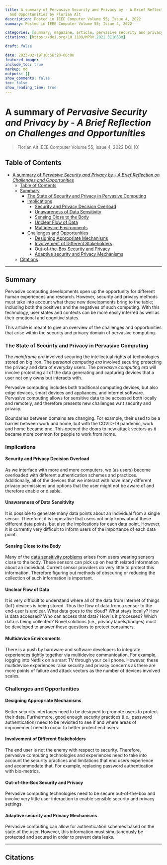 ```yaml
---
title: A summary of Pervasive Security and Privacy by - A Brief Reflection on Challenges
  and Opportunities by Florian Alt
description: Posted in IEEE Computer Volume 55; Issue 4, 2022
summary: Posted in IEEE Computer Volume 55; Issue 4, 2022

categories: [summary, magazine, article, pervasive security and privacy]
citations: [https://doi.org/10.1109/MPRV.2021.3110539]

draft: false

date: 2023-02-19T10:56:20-06:00
featured_image: ''
include_toc: true
markup: md
outputs: []
show_comments: false
toc: false
show_reading_time: true
---
```


# A summary of *Pervasive Security and Privacy by - A Brief Reflection on Challenges and Opportunities*

> Florian Alt IEEE Computer Volume 55; Issue 4, 2022 DOI \[0\]

## Table of Contents

- [A summary of *Pervasive Security and Privacy by - A Brief Reflection on Challenges and Opportunities*](#a-summary-of-pervasive-security-and-privacy-by---a-brief-reflection-on-challenges-and-opportunities)
  - [Table of Contents](#table-of-contents)
  - [Summary](#summary)
    - [The State of Security and Privacy in Pervasive Computing](#the-state-of-security-and-privacy-in-pervasive-computing)
    - [Implications](#implications)
      - [Security and Privacy Decision Overload](#security-and-privacy-decision-overload)
      - [Unawareness of Data Sensitivity](#unawareness-of-data-sensitivity)
      - [Sensing Close to the Body](#sensing-close-to-the-body)
      - [Unclear Flow of Data](#unclear-flow-of-data)
      - [Multidevice Environments](#multidevice-environments)
    - [Challenges and Opportunities](#challenges-and-opportunities)
      - [Designing Appropriate Mechanisms](#designing-appropriate-mechanisms)
      - [Involvement of Different Stakeholders](#involvement-of-different-stakeholders)
      - [Out-of-the-Box Security and Privacy](#out-of-the-box-security-and-privacy)
      - [Adaptive security and Privacy Mechanisms](#adaptive-security-and-privacy-mechanisms)
  - [Citations](#citations)

______________________________________________________________________

## Summary

Pervasive computing developments open up the opportunity for different human
experiences and research. However, security and privacy methods must take into
account what these new developments bring to the table; including both the
positives and the negatives of such computing. With this technology, user states
and contexts can be more easily inferred as well as their emotional and
cognitive states.

This article is meant to give an overview of the challenges and opportunities
that arise within the security and privacy domain of pervasive computing.

### The State of Security and Privacy in Pervasive Computing

The *mainframe era* involved securing the intellectual rights of technologies
stored on big iron. The *personal computing era* involved securing protecting
the privacy and data of everyday users. The *pervasive computing era* will
involve protecting all of the data generating and capturing devices that a user
not only owns but interacts with.

Pervasive computing includes both traditional computing devices, but also edge
devices, smart devices and appliances, and internet software. Pervasive
computing allows for sensitive data to be accessed both locally and remotely,
and therefore presents new challenges w.r.t security and privacy.

Boundaries between domains are changing. For example, their used to be a barrier
between work and home, but with the COVID-19 pandemic, work and home became one.
This opened the doors to new attack vectors as it became more common for people
to work from home.

### Implications

#### Security and Privacy Decision Overload

As we interface with more and more computers, we (as users) become overloaded
with different authentication schemes and practices. Additionally, all of the
devices that we interact with have many different privacy permissions and
options that the user might not be aware of and therefore enable or disable.

#### Unawareness of Data Sensitivity

It is possible to generate many data points about an individual from a single
sensor. Therefore, it is imperative that users not only know about these
different data points, but also the implications for each data point. However,
it is currently very difficult to inform users of the importance of each data
point.

#### Sensing Close to the Body

Many of the [data sensitivity problems](#unawareness-of-data-sensitivity) arises
from users wearing sensors close to the body. These sensors can pick up on
health related information about an individual. Current sensor providers do very
little to protect this information. Therefore figuring out methods of obscuring
or reducing the collection of such information is important.

#### Unclear Flow of Data

It is very difficult to understand where all of the data from internet of things
(IoT) devices is being stored. Thus the flow of data from a sensor to the
end-user is unclear. What data goes to the cloud? What stays locally? How is
data accessed? Who can access that data? How is it processed? Which data is
being collected? Novel solutions (i.e., privacy labels/badges) must be developed
to answer these questions to protect consumers.

#### Multidevice Environments

There is a push by hardware and software developers to integrate experiences
tightly together via multidevice communication. For example, logging into
Netflix on a smart TV through your cell phone. However, these multidevice
experiences raise security and privacy concerns as there are more points of
failure and attack vectors as the number of devices involved scales.

### Challenges and Opportunities

#### Designing Appropriate Mechanisms

Better security interfaces need to be designed to promote users to protect their
data. Furthermore, good enough security practices (i.e., password
authentication) need to be revisited to see if and where areas of improvement
need to occur to better protect end users.

#### Involvement of Different Stakeholders

The end user is not the enemy with respect to security. Therefore, pervasive
computing technologies and experiences need to take into account the security
practices and limitations that end users experience and accommodate that. For
example, replacing password authentication with bio-metrics.

#### Out-of-the-Box Security and Privacy

Pervasive computing technologies need to be secure out-of-the-box and involve
very little user interaction to enable sensible security and privacy settings.

#### Adaptive security and Privacy Mechanisms

Pervasive computing can allow for authentication schemes based on the state of
the user. However, this information must simultaneously be protected and secured
in order to prevent data leaks.

______________________________________________________________________

## Citations
